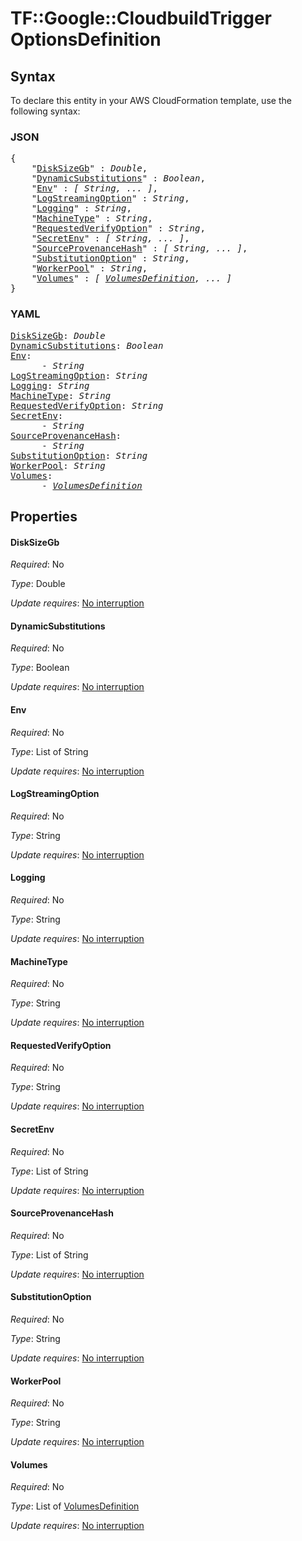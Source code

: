 # TF::Google::CloudbuildTrigger OptionsDefinition

## Syntax

To declare this entity in your AWS CloudFormation template, use the following syntax:

### JSON

<pre>
{
    "<a href="#disksizegb" title="DiskSizeGb">DiskSizeGb</a>" : <i>Double</i>,
    "<a href="#dynamicsubstitutions" title="DynamicSubstitutions">DynamicSubstitutions</a>" : <i>Boolean</i>,
    "<a href="#env" title="Env">Env</a>" : <i>[ String, ... ]</i>,
    "<a href="#logstreamingoption" title="LogStreamingOption">LogStreamingOption</a>" : <i>String</i>,
    "<a href="#logging" title="Logging">Logging</a>" : <i>String</i>,
    "<a href="#machinetype" title="MachineType">MachineType</a>" : <i>String</i>,
    "<a href="#requestedverifyoption" title="RequestedVerifyOption">RequestedVerifyOption</a>" : <i>String</i>,
    "<a href="#secretenv" title="SecretEnv">SecretEnv</a>" : <i>[ String, ... ]</i>,
    "<a href="#sourceprovenancehash" title="SourceProvenanceHash">SourceProvenanceHash</a>" : <i>[ String, ... ]</i>,
    "<a href="#substitutionoption" title="SubstitutionOption">SubstitutionOption</a>" : <i>String</i>,
    "<a href="#workerpool" title="WorkerPool">WorkerPool</a>" : <i>String</i>,
    "<a href="#volumes" title="Volumes">Volumes</a>" : <i>[ <a href="volumesdefinition.md">VolumesDefinition</a>, ... ]</i>
}
</pre>

### YAML

<pre>
<a href="#disksizegb" title="DiskSizeGb">DiskSizeGb</a>: <i>Double</i>
<a href="#dynamicsubstitutions" title="DynamicSubstitutions">DynamicSubstitutions</a>: <i>Boolean</i>
<a href="#env" title="Env">Env</a>: <i>
      - String</i>
<a href="#logstreamingoption" title="LogStreamingOption">LogStreamingOption</a>: <i>String</i>
<a href="#logging" title="Logging">Logging</a>: <i>String</i>
<a href="#machinetype" title="MachineType">MachineType</a>: <i>String</i>
<a href="#requestedverifyoption" title="RequestedVerifyOption">RequestedVerifyOption</a>: <i>String</i>
<a href="#secretenv" title="SecretEnv">SecretEnv</a>: <i>
      - String</i>
<a href="#sourceprovenancehash" title="SourceProvenanceHash">SourceProvenanceHash</a>: <i>
      - String</i>
<a href="#substitutionoption" title="SubstitutionOption">SubstitutionOption</a>: <i>String</i>
<a href="#workerpool" title="WorkerPool">WorkerPool</a>: <i>String</i>
<a href="#volumes" title="Volumes">Volumes</a>: <i>
      - <a href="volumesdefinition.md">VolumesDefinition</a></i>
</pre>

## Properties

#### DiskSizeGb

_Required_: No

_Type_: Double

_Update requires_: [No interruption](https://docs.aws.amazon.com/AWSCloudFormation/latest/UserGuide/using-cfn-updating-stacks-update-behaviors.html#update-no-interrupt)

#### DynamicSubstitutions

_Required_: No

_Type_: Boolean

_Update requires_: [No interruption](https://docs.aws.amazon.com/AWSCloudFormation/latest/UserGuide/using-cfn-updating-stacks-update-behaviors.html#update-no-interrupt)

#### Env

_Required_: No

_Type_: List of String

_Update requires_: [No interruption](https://docs.aws.amazon.com/AWSCloudFormation/latest/UserGuide/using-cfn-updating-stacks-update-behaviors.html#update-no-interrupt)

#### LogStreamingOption

_Required_: No

_Type_: String

_Update requires_: [No interruption](https://docs.aws.amazon.com/AWSCloudFormation/latest/UserGuide/using-cfn-updating-stacks-update-behaviors.html#update-no-interrupt)

#### Logging

_Required_: No

_Type_: String

_Update requires_: [No interruption](https://docs.aws.amazon.com/AWSCloudFormation/latest/UserGuide/using-cfn-updating-stacks-update-behaviors.html#update-no-interrupt)

#### MachineType

_Required_: No

_Type_: String

_Update requires_: [No interruption](https://docs.aws.amazon.com/AWSCloudFormation/latest/UserGuide/using-cfn-updating-stacks-update-behaviors.html#update-no-interrupt)

#### RequestedVerifyOption

_Required_: No

_Type_: String

_Update requires_: [No interruption](https://docs.aws.amazon.com/AWSCloudFormation/latest/UserGuide/using-cfn-updating-stacks-update-behaviors.html#update-no-interrupt)

#### SecretEnv

_Required_: No

_Type_: List of String

_Update requires_: [No interruption](https://docs.aws.amazon.com/AWSCloudFormation/latest/UserGuide/using-cfn-updating-stacks-update-behaviors.html#update-no-interrupt)

#### SourceProvenanceHash

_Required_: No

_Type_: List of String

_Update requires_: [No interruption](https://docs.aws.amazon.com/AWSCloudFormation/latest/UserGuide/using-cfn-updating-stacks-update-behaviors.html#update-no-interrupt)

#### SubstitutionOption

_Required_: No

_Type_: String

_Update requires_: [No interruption](https://docs.aws.amazon.com/AWSCloudFormation/latest/UserGuide/using-cfn-updating-stacks-update-behaviors.html#update-no-interrupt)

#### WorkerPool

_Required_: No

_Type_: String

_Update requires_: [No interruption](https://docs.aws.amazon.com/AWSCloudFormation/latest/UserGuide/using-cfn-updating-stacks-update-behaviors.html#update-no-interrupt)

#### Volumes

_Required_: No

_Type_: List of <a href="volumesdefinition.md">VolumesDefinition</a>

_Update requires_: [No interruption](https://docs.aws.amazon.com/AWSCloudFormation/latest/UserGuide/using-cfn-updating-stacks-update-behaviors.html#update-no-interrupt)

